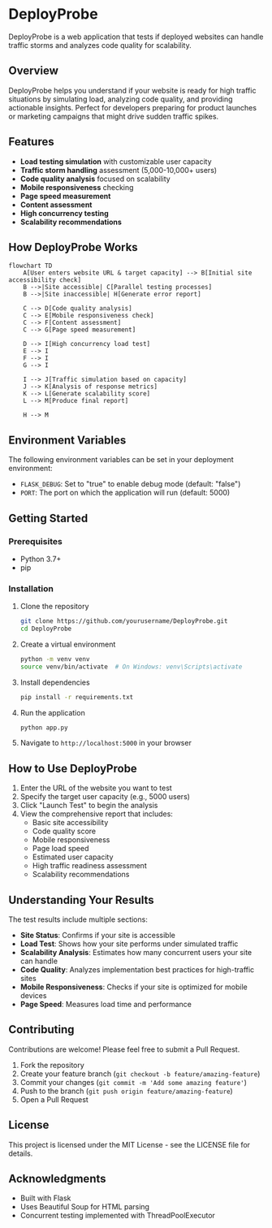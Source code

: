 # DeployProbe

DeployProbe is a web application that tests if deployed websites can handle traffic storms and analyzes code quality for scalability.

## Overview

DeployProbe helps you understand if your website is ready for high traffic situations by simulating load, analyzing code quality, and providing actionable insights. Perfect for developers preparing for product launches or marketing campaigns that might drive sudden traffic spikes.

## Features

- **Load testing simulation** with customizable user capacity
- **Traffic storm handling** assessment (5,000-10,000+ users)
- **Code quality analysis** focused on scalability
- **Mobile responsiveness** checking
- **Page speed measurement**
- **Content assessment**
- **High concurrency testing**
- **Scalability recommendations**

## How DeployProbe Works

```mermaid
flowchart TD
    A[User enters website URL & target capacity] --> B[Initial site accessibility check]
    B -->|Site accessible| C[Parallel testing processes]
    B -->|Site inaccessible| H[Generate error report]
    
    C --> D[Code quality analysis]
    C --> E[Mobile responsiveness check]
    C --> F[Content assessment]
    C --> G[Page speed measurement]
    
    D --> I[High concurrency load test]
    E --> I
    F --> I
    G --> I
    
    I --> J[Traffic simulation based on capacity]
    J --> K[Analysis of response metrics]
    K --> L[Generate scalability score]
    L --> M[Produce final report]
    
    H --> M
```

## Environment Variables

The following environment variables can be set in your deployment environment:

- `FLASK_DEBUG`: Set to "true" to enable debug mode (default: "false")
- `PORT`: The port on which the application will run (default: 5000)

## Getting Started

### Prerequisites

- Python 3.7+
- pip

### Installation

1. Clone the repository
   ```bash
   git clone https://github.com/yourusername/DeployProbe.git
   cd DeployProbe
   ```

2. Create a virtual environment
   ```bash
   python -m venv venv
   source venv/bin/activate  # On Windows: venv\Scripts\activate
   ```

3. Install dependencies
   ```bash
   pip install -r requirements.txt
   ```

4. Run the application
   ```bash
   python app.py
   ```

5. Navigate to `http://localhost:5000` in your browser

## How to Use DeployProbe

1. Enter the URL of the website you want to test
2. Specify the target user capacity (e.g., 5000 users)
3. Click "Launch Test" to begin the analysis
4. View the comprehensive report that includes:
   - Basic site accessibility
   - Code quality score
   - Mobile responsiveness
   - Page load speed
   - Estimated user capacity
   - High traffic readiness assessment
   - Scalability recommendations

## Understanding Your Results

The test results include multiple sections:

- **Site Status**: Confirms if your site is accessible
- **Load Test**: Shows how your site performs under simulated traffic
- **Scalability Analysis**: Estimates how many concurrent users your site can handle
- **Code Quality**: Analyzes implementation best practices for high-traffic sites
- **Mobile Responsiveness**: Checks if your site is optimized for mobile devices
- **Page Speed**: Measures load time and performance

## Contributing

Contributions are welcome! Please feel free to submit a Pull Request.

1. Fork the repository
2. Create your feature branch (`git checkout -b feature/amazing-feature`)
3. Commit your changes (`git commit -m 'Add some amazing feature'`)
4. Push to the branch (`git push origin feature/amazing-feature`)
5. Open a Pull Request

## License

This project is licensed under the MIT License - see the LICENSE file for details.

## Acknowledgments

- Built with Flask
- Uses Beautiful Soup for HTML parsing
- Concurrent testing implemented with ThreadPoolExecutor
